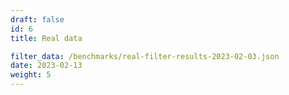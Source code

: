 ```yaml
---
draft: false
id: 6
title: Real data

filter_data: /benchmarks/real-filter-results-2023-02-03.json
date: 2023-02-13
weight: 5
---
```

